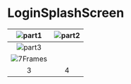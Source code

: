 # LoginSplashScreen
| ![part1](https://user-images.githubusercontent.com/14047216/54136650-254a9880-4457-11e9-96bd-dc36c51854cf.gif)|![part2](https://user-images.githubusercontent.com/14047216/54136661-2a0f4c80-4457-11e9-89c0-d9998145a95f.gif) |
|:---:|:---:|
|![part3](https://user-images.githubusercontent.com/14047216/54138383-4c569980-445a-11e9-9473-ea209fe9b052.gif)|
![7Frames](https://user-images.githubusercontent.com/14047216/54140837-7494c700-445f-11e9-941d-79dfa4ff804f.gif)|
|3|4|
